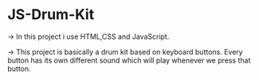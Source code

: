 # JS-Drum-Kit
-> In this project i use HTML,CSS and JavaScript.


-> This project is basically a drum kit based on keyboard buttons. Every button has its own different sound which will play whenever we press that button.
